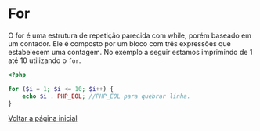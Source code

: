 # For

O for é uma estrutura de repetição parecida com while, porém baseado em um contador. Ele é composto por um bloco com três expressões que estabelecem uma contagem.
No exemplo a seguir estamos imprimindo de 1 até 10 utilizando o `for`.

```php
<?php

for ($i = 1; $i <= 10; $i++) {
    echo $i . PHP_EOL; //PHP_EOL para quebrar linha.
}
```

[Voltar a página inicial](../README.md)
